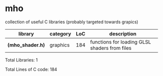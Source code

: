 # mho
collection of useful C libraries (probably targeted towards grapics)

<a name="mho_libs"></a>

library    | category | LoC | description
--------------------- | -------- | --- | --------------------------------
**(mho_shader.h)**| graphics | 184 | functions for loading GLSL shaders from files

Total Libraries: 1

Total Lines of C code: 184

